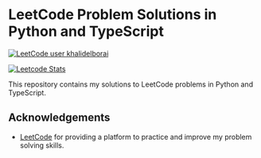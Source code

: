 # LeetCode Problem Solutions in Python and TypeScript

[![LeetCode user khalidelborai](https://img.shields.io/badge/dynamic/json?style=for-the-badge&labelColor=black&color=%23ffa116&label=Solved&query=solvedOverTotal&url=https%3A%2F%2Fleetcode-badge.vercel.app%2Fapi%2Fusers%2Fkhalidelborai&logo=leetcode&logoColor=yellow)](https://leetcode.com/khalidelborai/)

[![Leetcode Stats](https://leetcard.jacoblin.cool/khalidelborai?ext=activity)](https://leetcode.com/khalidelborai)


This repository contains my solutions to LeetCode problems in Python and TypeScript.

## Acknowledgements

- [LeetCode](https://leetcode.com/) for providing a platform to practice and improve my problem solving skills.
